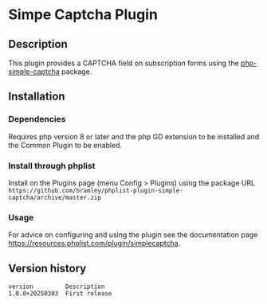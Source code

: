 # Simpe Captcha Plugin #

## Description ##

This plugin provides a CAPTCHA field on subscription forms using the
<a href="https://github.com/S1SYPHOS/php-simple-captcha" target="_blank">php-simple-captcha</a> package.

## Installation ##

### Dependencies ###

Requires php version 8 or later and the php GD extension to be installed and the Common Plugin to be enabled.

### Install through phplist ###
Install on the Plugins page (menu Config > Plugins) using the package URL
`https://github.com/bramley/phplist-plugin-simple-captcha/archive/master.zip`

### Usage ###

For advice on configuring and using the plugin see the documentation page <https://resources.phplist.com/plugin/simplecaptcha>.

## Version history ##

    version         Description
    1.0.0+20250303  First release
